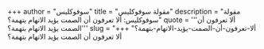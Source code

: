+++
author = "سوفوكليس"
title = "مقولة سوفوكليس"
description = "مقولة سوفوكليس: ألا تعرفون أن الصمت يؤيد الاتهام بتهمة؟"
quote = '''ألا تعرفون أن الصمت يؤيد الاتهام بتهمة؟''' 
slug = "ألا-تعرفون-أن-الصمت-يؤيد-الاتهام-بتهمة؟"
+++
ألا تعرفون أن الصمت يؤيد الاتهام بتهمة؟
